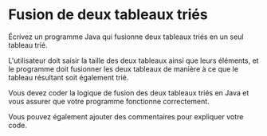 # Fusion de deux tableaux triés

Écrivez un programme Java qui fusionne deux tableaux triés en un seul tableau trié. 

L'utilisateur doit saisir la taille des deux tableaux ainsi que leurs éléments, 
et le programme doit fusionner les deux tableaux de manière à ce que le tableau 
résultant soit également trié. 

Vous devez coder la logique de fusion des deux tableaux triés en Java et vous assurer 
que votre programme fonctionne correctement. 

Vous pouvez également ajouter des commentaires pour expliquer votre code.